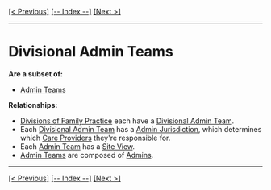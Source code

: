 [[< Previous]](divisions_of_family_practice.md) [[-- Index --]](entity_class_index.md) [[Next >]](specialties.md)
___
# Divisional Admin Teams

**Are a subset of:**
  * [Admin Teams](admin_teams.md)  

**Relationships:**
  * [Divisions of Family Practice](divisions_of_family_practice.md) each have a [Divisional Admin Team](divisional_admin_teams.md).
  * Each [Divisional Admin Team](divisional_admin_teams.md) has a [Admin Jurisdiction](admin_jurisdictions.md), which determines which [Care Providers](care_providers.md) they're responsible for.
  * Each [Admin Team](admin_teams.md) has a [Site View](site_views.md).
  * [Admin Teams](admin_teams.md) are composed of [Admins](admins.md).

___
[[< Previous]](divisions_of_family_practice.md) [[-- Index --]](entity_class_index.md) [[Next >]](specialties.md)
